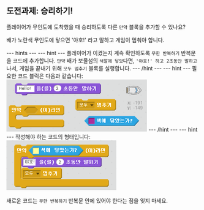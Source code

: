 ## 도전과제: 승리하기!

플레이어가 무인도에 도착했을 때 승리하도록 다른 `만약` 블록을 추가할 수 있나요?

배가 노란색 무인도에 닿으면 '야호!' 라고 말하고 게임이 멈춰야 합니다.

\--- hints \--- \--- hint \--- 플레이어가 이겼는지 계속 확인하도록 `무한 반복하기` 반복문을 코드에 추가합니다. `만약` 배가 보물섬의 `색깔에 닿았`다면, `'야호!' 하고 2초동안 말하고`나서, 게임을 끝내기 위해 `모두 멈추기` 블록를 실행합니다. \--- /hint \--- \--- hint \--- 필요한 코드 블럭은 다음과 같습니다: ![screenshot](images/boat-win-blocks.png) \--- /hint \--- \--- hint \--- 작성해야 하는 코드의 형태입니다: ![screenshot](images/boat-win-code.png)

새로운 코드는 `무한 반복하기` 반복문 안에 있어야 한다는 점을 잊지 마세요.